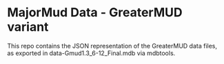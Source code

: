 # MajorMud Data - GreaterMUD variant

This repo contains the JSON representation of the GreaterMUD data files, as exported in data-Gmud1.3_6-12_Final.mdb via mdbtools.

